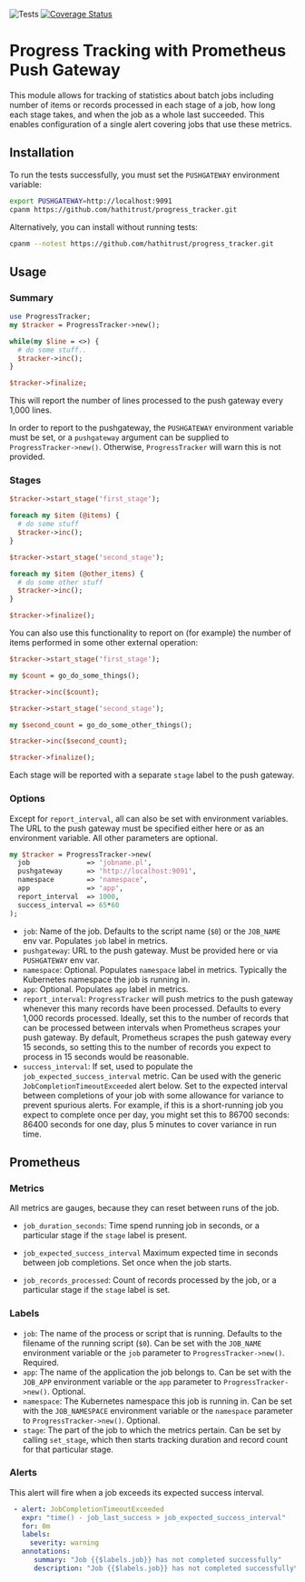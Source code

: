 ![Tests](https://github.com/hathitrust/feed/actions/workflows/ci.yml/badge.svg)
[![Coverage Status](https://coveralls.io/repos/github/hathitrust/progress_tracker/badge.svg?branch=main)](https://coveralls.io/github/hathitrust/progress_tracker?branch=main)

# Progress Tracking with Prometheus Push Gateway

This module allows for tracking of statistics about batch jobs including number
of items or records processed in each stage of a job, how long each stage
takes, and when the job as a whole last succeeded. This enables configuration
of a single alert covering jobs that use these metrics.

## Installation

To run the tests successfully, you must set the `PUSHGATEWAY` environment variable:
```bash
export PUSHGATEWAY=http://localhost:9091
cpanm https://github.com/hathitrust/progress_tracker.git
```

Alternatively, you can install without running tests:
```bash
cpanm --notest https://github.com/hathitrust/progress_tracker.git
```

## Usage

### Summary

```perl
use ProgressTracker;
my $tracker = ProgressTracker->new();

while(my $line = <>) {
  # do some stuff..
  $tracker->inc();
}

$tracker->finalize;
```

This will report the number of lines processed to the push gateway every 1,000
lines.

In order to report to the pushgateway, the `PUSHGATEWAY` environment variable
must be set, or a `pushgateway` argument can be supplied to
`ProgressTracker->new()`. Otherwise, `ProgressTracker` will warn this is not
provided.

### Stages

```perl
$tracker->start_stage('first_stage');

foreach my $item (@items) {
  # do some stuff
  $tracker->inc();
}

$tracker->start_stage('second_stage');

foreach my $item (@other_items) {
  # do some other stuff
  $tracker->inc();
}

$tracker->finalize();
```

You can also use this functionality to report on (for example) the number of
items performed in some other external operation:

```perl
$tracker->start_stage('first_stage');

my $count = go_do_some_things();

$tracker->inc($count);

$tracker->start_stage('second_stage');

my $second_count = go_do_some_other_things();

$tracker->inc($second_count);

$tracker->finalize();
```

Each stage will be reported with a separate `stage` label to the push gateway.

### Options

Except for `report_interval`, all can also be set with environment variables.
The URL to the push gateway must be specified either here or as an environment
variable. All other parameters are optional.

```perl
my $tracker = ProgressTracker->new(
  job              => 'jobname.pl',
  pushgateway      => 'http://localhost:9091',
  namespace        => 'namespace',
  app              => 'app',
  report_interval  => 1000,
  success_interval => 65*60
);

```

* `job`: Name of the job. Defaults to the script name (`$0`) or the `JOB_NAME` env var. Populates `job` label in metrics.
* `pushgateway`: URL to the push gateway. Must be provided here or via `PUSHGATEWAY` env var.
* `namespace`: Optional. Populates `namespace` label in metrics. Typically the Kubernetes namespace the job is running in.
* `app`: Optional. Populates `app` label in metrics.
* `report_interval`: `ProgressTracker` will push metrics to the push gateway whenever this many records have been processed. Defaults to every 1,000 records processed. Ideally, set this to the number of records that can be processed between intervals when Prometheus scrapes your push gateway. By default, Prometheus scrapes the push gateway every 15 seconds, so setting this to the number of records you expect to process in 15 seconds would be reasonable.
* `success_interval`: If set, used to populate the `job_expected_success_interval` metric. Can be used with the generic `JobCompletionTimeoutExceeded` alert below. Set to the expected interval between completions of your job with some allowance for variance to prevent spurious alerts. For example, if this is a short-running job you expect to complete once per day, you might set this to 86700 seconds: 86400 seconds for one day, plus 5 minutes to cover variance in run time.

## Prometheus

### Metrics

All metrics are gauges, because they can reset between runs of the job.

* `job_duration_seconds`: Time spend running job in seconds, or a particular stage if the `stage` label is present.

* `job_expected_success_interval` Maximum expected time in seconds between job completions. Set once when the job starts.

* `job_records_processed`: Count of records processed by the job, or a particular stage if the `stage` label is set.

### Labels

* `job`: The name of the process or script that is running. Defaults to the filename of the running script (`$0`). Can be set with the `JOB_NAME` environment variable or the `job` parameter to `ProgressTracker->new()`. Required.
* `app`: The name of the application the job belongs to. Can be set with the `JOB_APP` environment variable or the `app` parameter to `ProgressTracker->new()`. Optional.
* `namespace`: The Kubernetes namespace this job is running in. Can be set with the `JOB_NAMESPACE` environment variable or the `namespace` parameter to `ProgressTracker->new()`. Optional.
* `stage`: The part of the job to which the metrics pertain. Can be set by calling `set_stage`, which then starts tracking duration and record count for that particular stage.


### Alerts

This alert will fire when a job exceeds its expected success interval.

```yaml
 - alert: JobCompletionTimeoutExceeded
   expr: "time() - job_last_success > job_expected_success_interval"
   for: 0m
   labels:
     severity: warning
   annotations:
      summary: "Job {{$labels.job}} has not completed successfully"
      description: "Job {{$labels.job}} has not completed successfully\n  VALUE = {{ $value }}\n  LABELS = {{ $labels }}"
```




